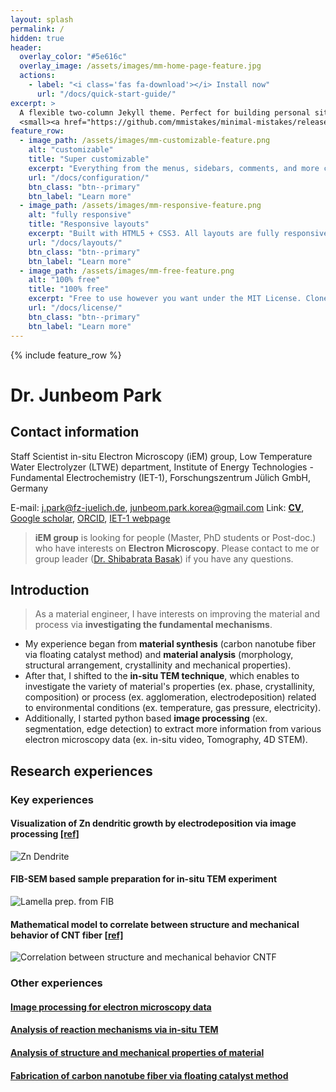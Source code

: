 ```yaml
---
layout: splash
permalink: /
hidden: true
header:
  overlay_color: "#5e616c"
  overlay_image: /assets/images/mm-home-page-feature.jpg
  actions:
    - label: "<i class='fas fa-download'></i> Install now"
      url: "/docs/quick-start-guide/"
excerpt: >
  A flexible two-column Jekyll theme. Perfect for building personal sites, blogs, and portfolios.<br />
  <small><a href="https://github.com/mmistakes/minimal-mistakes/releases/tag/4.26.2">Latest release v4.26.2</a></small>
feature_row:
  - image_path: /assets/images/mm-customizable-feature.png
    alt: "customizable"
    title: "Super customizable"
    excerpt: "Everything from the menus, sidebars, comments, and more can be configured or set with YAML Front Matter."
    url: "/docs/configuration/"
    btn_class: "btn--primary"
    btn_label: "Learn more"
  - image_path: /assets/images/mm-responsive-feature.png
    alt: "fully responsive"
    title: "Responsive layouts"
    excerpt: "Built with HTML5 + CSS3. All layouts are fully responsive with helpers to augment your content."
    url: "/docs/layouts/"
    btn_class: "btn--primary"
    btn_label: "Learn more"
  - image_path: /assets/images/mm-free-feature.png
    alt: "100% free"
    title: "100% free"
    excerpt: "Free to use however you want under the MIT License. Clone it, fork it, customize it... whatever!"
    url: "/docs/license/"
    btn_class: "btn--primary"
    btn_label: "Learn more"      
---
```


{% include feature_row %}


# Dr. Junbeom Park
## Contact information
Staff Scientist
in-situ Electron Microscopy (iEM) group,
Low Temperature Water Electrolyzer (LTWE) department,
Institute of Energy Technologies - Fundamental Electrochemistry (IET-1),
Forschungszentrum Jülich GmbH, Germany

E-mail: j.park@fz-juelich.de, junbeom.park.korea@gmail.com
Link: **[CV](https://jugit.fz-juelich.de/junbeom_park/webpage/-/blob/main/Curriculum_Vitae.pdf)**, [Google scholar](https://scholar.google.com/citations?user=WXKca60AAAAJ&hl=en), [ORCID](https://orcid.org/0000-0003-2548-2985), [IET-1 webpage](https://www.fz-juelich.de/en/iet/iet-1)
> **iEM group** is looking for people (Master, PhD students or Post-doc.) who have interests on **Electron Microscopy**. Please contact to me or group leader ([Dr. Shibabrata Basak](mailto:s.basak@fz-juelich.de)) if you have any questions.

## Introduction

> As a material engineer, I have interests on improving the material and process via **investigating the fundamental mechanisms**.

- My experience began from **material synthesis** (carbon nanotube fiber via floating catalyst method) and **material analysis** (morphology, structural arrangement, crystallinity and mechanical properties). 
- After that, I shifted to the **in-situ TEM technique**, which enables to investigate the variety of material's properties (ex. phase, crystallinity, composition) or process (ex. agglomeration, electrodeposition) related to environmental conditions (ex. temperature, gas pressure, electricity). 
- Additionally, I started python based **image processing** (ex. segmentation, edge detection) to extract more information from various electron microscopy data (ex. in-situ video, Tomography, 4D STEM).

## Research experiences 

### Key experiences

#### Visualization of Zn dendritic growth by electrodeposition via image processing [[ref]](https://doi.org/10.1002/smtd.202400081)

![Zn Dendrite](https://iffmd.fz-juelich.de/uploads/upload_d651fc73cdba1602a98742aa8c443728.gif)

#### FIB-SEM based sample preparation for in-situ TEM experiment

![Lamella prep. from FIB](https://iffmd.fz-juelich.de/uploads/upload_155e150ce47eec717306b044e7cf307b.png)

#### Mathematical model to correlate between structure and mechanical behavior of CNT fiber [[ref]](https://doi.org/10.1016/j.carbon.2019.05.077)

![Correlation between structure and mechanical behavior CNTF](https://iffmd.fz-juelich.de/uploads/upload_85a7977fba2bb591f85474c82f932282.png)

### Other experiences

#### [Image processing for electron microscopy data](https://iffmd.fz-juelich.de/s/H0wfLCQj_)

#### [Analysis of reaction mechanisms via in-situ TEM](https://iffmd.fz-juelich.de/s/Ui5GX6YQz#)

#### [Analysis of structure and mechanical properties of material](https://iffmd.fz-juelich.de/s/k9uQRuqBd#)

#### [Fabrication of carbon nanotube fiber via floating catalyst method](https://iffmd.fz-juelich.de/s/emk8T_ueI#)
